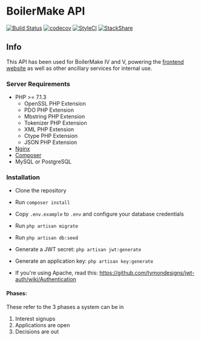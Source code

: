 # BoilerMake API

[![Build Status](https://travis-ci.org/BoilerMake/backend.svg?branch=master)](https://travis-ci.org/BoilerMake/backend)
[![codecov](https://codecov.io/gh/BoilerMake/backend/branch/master/graph/badge.svg)](https://codecov.io/gh/BoilerMake/backend)
[![StyleCI](https://github.styleci.io/repos/48928914/shield)](https://styleci.io/repos/48928914)
[![StackShare](https://img.shields.io/badge/tech-stack-0690fa.svg?style=flat)](https://stackshare.io/boilermake/boilermake)


## Info
This API has been used for BoilerMake IV and V, powering the [frontend website](https://github.com/boilermake/frontend) as well as other ancillary services for internal use. 

### Server Requirements
* PHP >= 7.1.3
  * OpenSSL PHP Extension
  * PDO PHP Extension
  * Mbstring PHP Extension
  * Tokenizer PHP Extension
  * XML PHP Extension
  * Ctype PHP Extension
  * JSON PHP Extension
* [Nginx](https://www.nginx.com)
* [Composer](https://getcomposer.org)
* MySQL or PostgreSQL

### Installation
* Clone the repository
* Run `composer install`
* Copy `.env.example` to `.env` and configure your database credentials
* Run `php artisan migrate`
* Run `php artisan db:seed`
* Generate a JWT secret: `php artisan jwt:generate`
* Generate an application key: `php artisan key:generate`

* If you're using Apache, read this: https://github.com/tymondesigns/jwt-auth/wiki/Authentication

#### Phases:
These refer to the 3 phases a system can be in

1. Interest signups
2. Applications are open
3. Decisions are out
